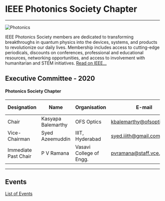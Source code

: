 # IEEE Photonics Society Chapter
---

![Photonics](/user/img/logos/photonics-logo.jpg)

IEEE Photonics Society members are dedicated to transforming breakthroughs in quantum physics into the devices, systems, and products to revolutionize our daily lives. Membership includes access to cutting-edge periodicals, discounts on conferences, professional and educational resources, networking opportunities, and access to involvement with humanitarian and STEM initiatives. [Read on IEEE...](https://www.ieee.org/membership_services/membership/societies/membership_societies_index.html)

## Executive Committee - 2020

#### Photonics Society Chapter

| Designation          | Name                  | Organisation              | E-mail                            | Membership No |
| -------------------- | --------------------- | ------------------------- | --------------------------------- | ------------- |
| Chair                | Kasyapa Balemarthy    | OFS Optics                | kbalemarthy@ofsoptics.com         | M 90286547    |
| Vice-Chairman        | Syed Azeemuddin       | IIIT, Hyderabad           | syed.iiith@gmail.com                | SM 90770624   |
| Immediate Past Chair | P V Ramana             | Vasavi College of Engg.   | pvramana@staff.vce.ac.in          | SM 92479354    |
---
## Events

[List of Events](rssfeed/list.html)